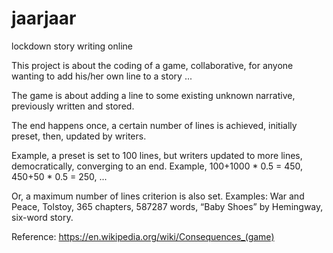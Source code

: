 # jaarjaar
lockdown story writing online

This project is about the coding of a game, collaborative, for anyone wanting to add his/her own line to a story ...

The game is about adding a line to some existing unknown narrative, previously written and stored.

The end happens once, a certain number of lines is achieved, initially preset, then, updated by writers.

Example, a preset is set to 100 lines, but writers updated to more lines, democratically, converging to an end.
Example, 100+1000 * 0.5 = 450, 450+50 * 0.5 = 250, ...

Or, a maximum number of lines criterion is also set. Examples: War and Peace, Tolstoy, 365 chapters, 587287 words, “Baby Shoes” by Hemingway, six-word story.

Reference: https://en.wikipedia.org/wiki/Consequences_(game)

